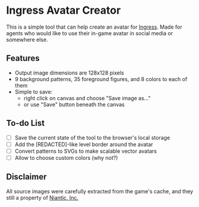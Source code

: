 # Ingress Avatar Creator
This is a simple tool that can help create an avatar for [Ingress](https://ingress.com). Made for agents who would like to use their in-game avatar in social media or somewhere else.

## Features
* Output image dimensions are 128x128 pixels
* 9 background patterns, 35 foreground figures, and 8 colors to each of them
* Simple to save:
  * right click on canvas and choose "Save image as..."
  * or use "Save" button beneath the canvas

## To-do List
* [ ] Save the current state of the tool to the browser's local storage
* [ ] Add the [REDACTED]-like level border around the avatar
* [ ] Convert patterns to SVGs to make scalable vector avatars
* [ ] Allow to choose custom colors (why not?)

## Disclaimer
All source images were carefully extracted from the game's cache, and they still a property of [Niantic, Inc.](https://nianticlabs.com)

